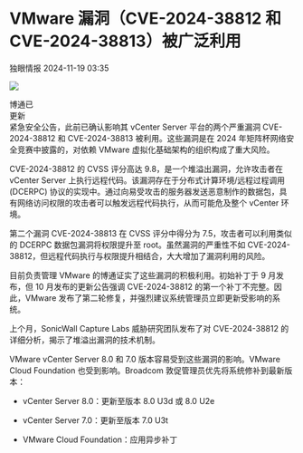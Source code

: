 #  VMware 漏洞（CVE-2024-38812 和 CVE-2024-38813）被广泛利用   
 独眼情报   2024-11-19 03:35  
  
![](https://mmbiz.qpic.cn/sz_mmbiz_jpg/KgxDGkACWnTYCWic3W1Qtc8OVeHiaDdv8H4oqicTOvRiaVFIW3TNv8iaeoRX5GnGsYQqNHEyx2x5wECL95nI09oeZyQ/640?wx_fmt=other&from=appmsg "")  
  
博通已  
更新  
紧急安全公告，此前已确认影响其 vCenter Server 平台的两个严重漏洞 CVE-2024-38812 和 CVE-2024-38813 被利用。这些漏洞是在 2024 年矩阵杯网络安全竞赛中披露的，对依赖 VMware 虚拟化基础架构的组织构成了重大风险。  
  
CVE-2024-38812 的 CVSS 评分高达 9.8，是一个堆溢出漏洞，允许攻击者在 vCenter Server 上执行远程代码。该漏洞存在于分布式计算环境/远程过程调用 (DCERPC) 协议的实现中。通过向易受攻击的服务器发送恶意制作的数据包，具有网络访问权限的攻击者可以触发远程代码执行，从而可能危及整个 vCenter 环境。  
  
第二个漏洞 CVE-2024-38813 在 CVSS 评分中得分为 7.5，攻击者可以利用类似的 DCERPC 数据包漏洞将权限提升至 root。虽然漏洞的严重性不如 CVE-2024-38812，但远程代码执行与权限提升相结合，大大增加了漏洞利用的风险。  
  
目前负责管理 VMware 的博通证实了这些漏洞的积极利用。初始补丁于 9 月发布，但 10 月发布的更新公告强调 CVE-2024-38812 的第一个补丁不完整。因此，VMware 发布了第二轮修复，并强烈建议系统管理员立即更新受影响的系统。  
  
上个月，SonicWall Capture Labs 威胁研究团队发布了对 CVE-2024-38812 的详细分析，揭示了堆溢出漏洞的技术机制。  
  
VMware vCenter Server 8.0 和 7.0 版本容易受到这些漏洞的影响。VMware Cloud Foundation 也受到影响。Broadcom 敦促管理员优先将系统修补到最新版本：  
- vCenter Server 8.0：更新至版本 8.0 U3d 或 8.0 U2e  
  
- vCenter Server 7.0：更新至版本 7.0 U3t  
  
- VMware Cloud Foundation：应用异步补丁  
  
